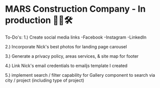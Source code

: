 # MARS Construction Company - In production 👷🏼🛠

To-Do's:
1.) Create social media links
-Facebook
-Instagram
-LinkedIn

2.) Incorporate Nick's best photos for landing page carousel

3.) Generate a privacy policy, areas services, & site map for footer

4.) Link Nick's email credentials to emailjs template I created

5.) implement search / filter capability for Gallery component to search via city / project (including type of project)
